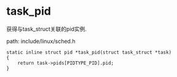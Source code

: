 task_pid
========================================

获得与task_struct关联的pid实例.

path: include/linux/sched.h
```
static inline struct pid *task_pid(struct task_struct *task)
{
    return task->pids[PIDTYPE_PID].pid;
}
```